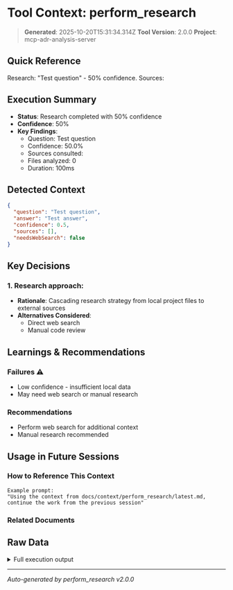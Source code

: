 # Tool Context: perform_research

> **Generated**: 2025-10-20T15:31:34.314Z
> **Tool Version**: 2.0.0
> **Project**: mcp-adr-analysis-server

## Quick Reference

Research: "Test question" - 50% confidence. Sources:

## Execution Summary

- **Status**: Research completed with 50% confidence
- **Confidence**: 50%
- **Key Findings**:
  - Question: Test question
  - Confidence: 50.0%
  - Sources consulted:
  - Files analyzed: 0
  - Duration: 100ms

## Detected Context

```json
{
  "question": "Test question",
  "answer": "Test answer",
  "confidence": 0.5,
  "sources": [],
  "needsWebSearch": false
}
```

## Key Decisions

### 1. Research approach:

- **Rationale**: Cascading research strategy from local project files to external sources
- **Alternatives Considered**:
  - Direct web search
  - Manual code review

## Learnings & Recommendations

### Failures ⚠️

- Low confidence - insufficient local data
- May need web search or manual research

### Recommendations

- Perform web search for additional context
- Manual research recommended

## Usage in Future Sessions

### How to Reference This Context

```text
Example prompt:
"Using the context from docs/context/perform_research/latest.md,
continue the work from the previous session"
```

### Related Documents

## Raw Data

<details>
<summary>Full execution output</summary>

```json
{
  "research": {
    "answer": "Test answer",
    "confidence": 0.5,
    "sources": [],
    "needsWebSearch": false,
    "metadata": {
      "duration": 100,
      "sourcesQueried": [],
      "filesAnalyzed": 0
    }
  }
}
```

</details>

---

_Auto-generated by perform_research v2.0.0_
